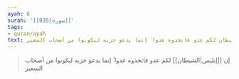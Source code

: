 ```yaml
---
ayah: 6
surah: '[[035|سورة]]'
tags:
- quran/ayah
text: إن الشيطان لكم عدو فاتخذوه عدوا ۚ إنما يدعو حزبه ليكونوا من أصحاب السعير
---
```

> إن [[إبليس|الشيطان]] لكم عدو فاتخذوه عدوا ۚ إنما يدعو حزبه ليكونوا من أصحاب السعير
